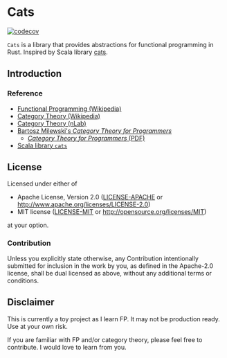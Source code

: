 # Cats

[![codecov](https://codecov.io/gh/duskmoon314/cats/branch/main/graph/badge.svg?token=6NHWA7F2LZ)](https://codecov.io/gh/duskmoon314/cats)

`Cats` is a library that provides abstractions for functional programming in Rust. Inspired by Scala library [cats](https://github.com/typelevel/cats).

## Introduction

### Reference

- [Functional Programming (Wikipedia)](https://en.wikipedia.org/wiki/Functional_programming)
- [Category Theory (Wikipedia)](https://en.wikipedia.org/wiki/Category_theory)
- [Category Theory (nLab)](https://ncatlab.org/nlab/show/category+theory)
- [Bartosz Milewski's _Category Theory for Programmers_](https://bartoszmilewski.com/2014/10/28/category-theory-for-programmers-the-preface/)
  - [_Category Theory for Programmers_ (PDF)](https://github.com/hmemcpy/milewski-ctfp-pdf)
- [Scala library `cats`](https://typelevel.org/cats/index.html)

## License

Licensed under either of

- Apache License, Version 2.0 ([LICENSE-APACHE](https://github.com/duskmoon314/cats/blob/main/LICENSE-APACHE) or
  <http://www.apache.org/licenses/LICENSE-2.0>)
- MIT license ([LICENSE-MIT](https://github.com/duskmoon314/cats/blob/main/LICENSE-MIT) or <http://opensource.org/licenses/MIT>)

at your option.

### Contribution

Unless you explicitly state otherwise, any Contribution intentionally submitted for inclusion in the work by you, as defined in the Apache-2.0 license, shall be dual licensed as above, without any additional terms or conditions.

## Disclaimer

This is currently a toy project as I learn FP. It may not be production ready. Use at your own risk.

If you are familiar with FP and/or category theory, please feel free to contribute. I would love to learn from you.
